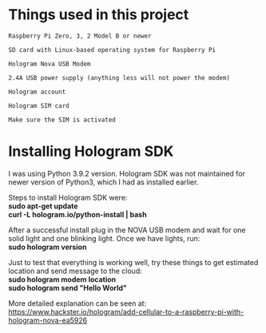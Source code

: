 # Things used in this project

    Raspberry Pi Zero, 3, 2 Model B or newer

    SD card with Linux-based operating system for Raspberry Pi

    Hologram Nova USB Modem

    2.4A USB power supply (anything less will not power the modem)

    Hologram account

    Hologram SIM card

    Make sure the SIM is activated

# Installing Hologram SDK

I was using Python 3.9.2 version. Hologram SDK was not maintained for newer version of Python3, which I had as installed earlier.

Steps to install Hologram SDK were:  
**sudo apt-get update**  
**curl -L hologram.io/python-install | bash**  

After a successful install plug in the NOVA USB modem and wait for one solid light and one blinking light.
Once we have lights, run:  
**sudo hologram version**

Just to test that everything is working well, try these things to get estimated location and send message to the cloud:  
**sudo hologram modem location**  
**sudo hologram send "Hello World"**  

More detailed explanation can be seen at:  
https://www.hackster.io/hologram/add-cellular-to-a-raspberry-pi-with-hologram-nova-ea5926



